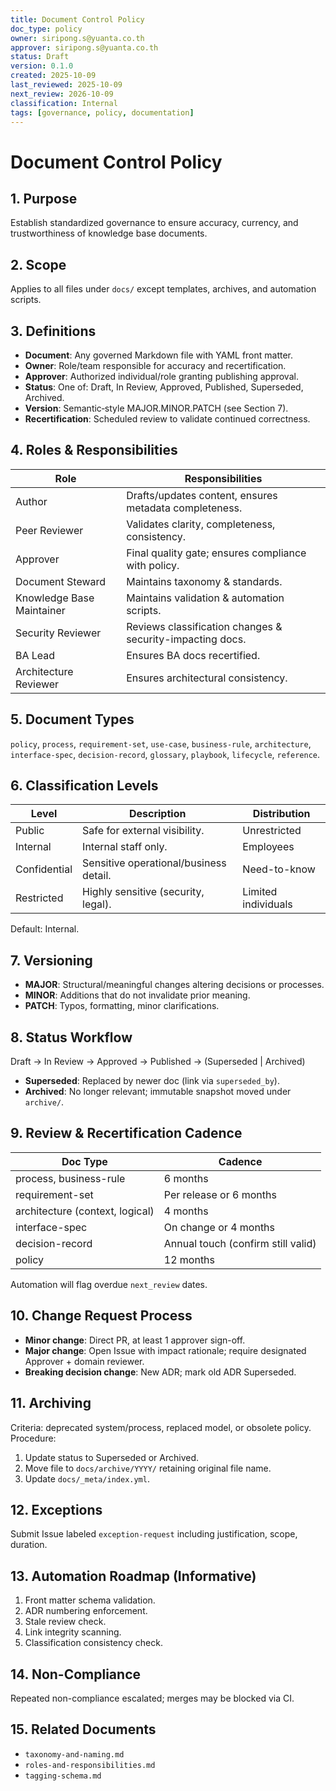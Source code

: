 ```yaml
---
title: Document Control Policy
doc_type: policy
owner: siripong.s@yuanta.co.th
approver: siripong.s@yuanta.co.th
status: Draft
version: 0.1.0
created: 2025-10-09
last_reviewed: 2025-10-09
next_review: 2026-10-09
classification: Internal
tags: [governance, policy, documentation]
---
```


# Document Control Policy

## 1. Purpose
Establish standardized governance to ensure accuracy, currency, and trustworthiness of knowledge base documents.

## 2. Scope
Applies to all files under `docs/` except templates, archives, and automation scripts.

## 3. Definitions
- **Document**: Any governed Markdown file with YAML front matter.
- **Owner**: Role/team responsible for accuracy and recertification.
- **Approver**: Authorized individual/role granting publishing approval.
- **Status**: One of: Draft, In Review, Approved, Published, Superseded, Archived.
- **Version**: Semantic‐style MAJOR.MINOR.PATCH (see Section 7).
- **Recertification**: Scheduled review to validate continued correctness.

## 4. Roles & Responsibilities
| Role | Responsibilities |
|------|------------------|
| Author | Drafts/updates content, ensures metadata completeness. |
| Peer Reviewer | Validates clarity, completeness, consistency. |
| Approver | Final quality gate; ensures compliance with policy. |
| Document Steward | Maintains taxonomy & standards. |
| Knowledge Base Maintainer | Maintains validation & automation scripts. |
| Security Reviewer | Reviews classification changes & security-impacting docs. |
| BA Lead | Ensures BA docs recertified. |
| Architecture Reviewer | Ensures architectural consistency. |

## 5. Document Types
`policy`, `process`, `requirement-set`, `use-case`, `business-rule`, `architecture`, `interface-spec`, `decision-record`, `glossary`, `playbook`, `lifecycle`, `reference`.

## 6. Classification Levels
| Level | Description | Distribution |
|-------|-------------|-------------|
| Public | Safe for external visibility. | Unrestricted |
| Internal | Internal staff only. | Employees |
| Confidential | Sensitive operational/business detail. | Need-to-know |
| Restricted | Highly sensitive (security, legal). | Limited individuals |

Default: Internal.

## 7. Versioning
- **MAJOR**: Structural/meaningful changes altering decisions or processes.
- **MINOR**: Additions that do not invalidate prior meaning.
- **PATCH**: Typos, formatting, minor clarifications.

## 8. Status Workflow
Draft → In Review → Approved → Published → (Superseded | Archived)

- **Superseded**: Replaced by newer doc (link via `superseded_by`).
- **Archived**: No longer relevant; immutable snapshot moved under `archive/`.

## 9. Review & Recertification Cadence
| Doc Type | Cadence |
|----------|---------|
| process, business-rule | 6 months |
| requirement-set | Per release or 6 months |
| architecture (context, logical) | 4 months |
| interface-spec | On change or 4 months |
| decision-record | Annual touch (confirm still valid) |
| policy | 12 months |

Automation will flag overdue `next_review` dates.

## 10. Change Request Process
- **Minor change**: Direct PR, at least 1 approver sign-off.
- **Major change**: Open Issue with impact rationale; require designated Approver + domain reviewer.
- **Breaking decision change**: New ADR; mark old ADR Superseded.

## 11. Archiving
Criteria: deprecated system/process, replaced model, or obsolete policy.  
Procedure:
1. Update status to Superseded or Archived.
2. Move file to `docs/archive/YYYY/` retaining original file name.
3. Update `docs/_meta/index.yml`.

## 12. Exceptions
Submit Issue labeled `exception-request` including justification, scope, duration.

## 13. Automation Roadmap (Informative)
1. Front matter schema validation.
2. ADR numbering enforcement.
3. Stale review check.
4. Link integrity scanning.
5. Classification consistency check.

## 14. Non-Compliance
Repeated non-compliance escalated; merges may be blocked via CI.

## 15. Related Documents
- `taxonomy-and-naming.md`
- `roles-and-responsibilities.md`
- `tagging-schema.md`